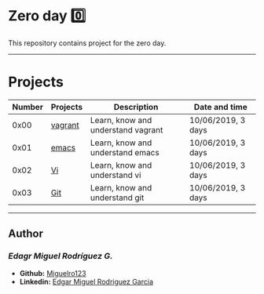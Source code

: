 # Zero day :zero:

  This repository contains project for the zero day.

---

  # Projects
  Number | Projects | Description | Date and time
  ----------- | ----------- | ----------- | -----------
  0x00 | [vagrant](./0x00-vagrant) | Learn, know and understand vagrant | 10/06/2019, 3 days
  0x01 | [emacs](./0x01-emacs) | Learn, know and understand emacs | 10/06/2019, 3 days
  0x02 | [Vi](./0x02-vi) | Learn, know and understand vi | 10/06/2019, 3 days
  0x03 | [Git](./0x03-git) | Learn, know and understand git | 10/06/2019, 3 days

---

## Author
### _Edagr Miguel Rodríguez G._

- **Github:** [Miguelro123](https://github.com/Miguelro123) 
- **Linkedin:** [Edgar Miguel Rodriguez Garcia](https://www.linkedin.com/in/edgar-miguel-rodriguez-garcia-20a5281a2/)
